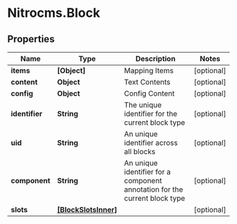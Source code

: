 # Nitrocms.Block

## Properties

Name | Type | Description | Notes
------------ | ------------- | ------------- | -------------
**items** | **[Object]** | Mapping Items | [optional] 
**content** | **Object** | Text Contents | [optional] 
**config** | **Object** | Config Content | [optional] 
**identifier** | **String** | The unique identifier for the current block type | [optional] 
**uid** | **String** | An unique identifier across all blocks | [optional] 
**component** | **String** | An unique identifier for a component annotation for the current block type | [optional] 
**slots** | [**[BlockSlotsInner]**](BlockSlotsInner.md) |  | [optional] 


